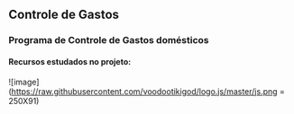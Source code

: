 ## Controle de Gastos

### Programa de Controle de Gastos domésticos

#### Recursos estudados no projeto:
![image](https://raw.githubusercontent.com/voodootikigod/logo.js/master/js.png = 250X91)
